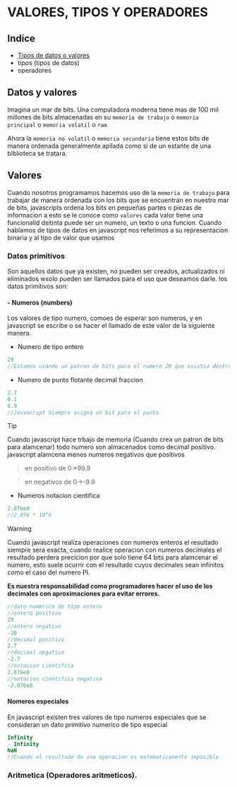 # VALORES, TIPOS Y OPERADORES
## Indice
- [Tipos de datos o valores](#datos-y-valores)
- tipos (tipos de datos)
- operadores

## Datos y valores
Imagina un mar de bits.
Una computadora moderna tiene mas de 100 mil millones de bits almacenadas en su `memoria de trabajo` o `memoria principal` o `memoria volatil` o `ram`
<!-- desbordamiento de pila -->
Ahora la `memoria no volatil` o `memoria secundaria` tiene estos bits de manera ordenada generalmente apilada como si de un estante de una biblioteca se tratara.
## Valores
Cuando nosotros programamos hacemos uso de la `memoria de trabajo`
para trabajar de manera ordenada con los bits que se encuentran en nuestro mar de bits, javascripts ordena los bits en pequeñas partes o piezas de informacion a esto se le conoce como `valores` 
cada valor tiene una funcionalid dsitinta puede ser un numero, un texto o una funcion.
Cuando hablamos de tipos de datos en javascript nos referimos a su representacion binaria y al tipo de valor que usamos

### Datos primitivos
Son aquellos datos que ya existen, no pueden ser creados, actualizados ni eliminados wsolo pueden ser llamados para el uso que deseamos darle. los datos primitivos son:

#### - Numeros (numbers)
Los valores de tipo numero, comoes de esperar son numeros, y en javascript se escribe o se hacer el llamado de este valor de la siguiente manera.

- Numero de tipo entero
```js
20
//Estamos usando un patron de bits para el numero 20 que existia dentro de la memria de trabajo
```
- Numero de punto flotante decimal fraccion 
```js
2.7
0.1
6.9
//Javascript Siempre asigna un bit para el punto

```
>[!TIP]

Cuando javascript hace trbajo de memoria (Cuando crea un patron de bits para alamcenar) todo numero son almacenados como decimal positivo.
javascript alamcena menos numeros negativos que positivos 

> en positivo de 0->99.9

> en negativos de 0->-9.9

- Numeros  notacion cientifica
```js
2.876e8
//2.876 * 10^8

```
>[!WARNING]

Cuando javascript realiza operaciones con numeros enteros el resultado siempre sera exacta, cuando realice operacion con numeros decimales el resultado perdera precicion por que solo tiene 64 bits para alamcenar el numero, esto suele ocurrir con el resultado cuyos decimales sean infinitos como el caso del numero PI.

**Es nuestra responsabilidad como programadores hacer el uso de los decimales con aproximaciones para evitar errores.**

```js
//dato numerico de tipo entero
//entero positivo
20
//entero negativo
-20
//decimal positivo
2.7
//decimal negativo
-2.7
//notacion cientifica
2.876e8
//notacion cientifica negativa
-2.876e8
```

#### Nomeros especiales
En javascript existen tres valores de tipo numeros especiales que se consideran un dato primitivo numerico de tipo especial
```js
Infinity
- Infinity
NaN
//Cuando el resultado de una operacion es matematicamente imposible.
```
### Aritmetica (Operadores aritmeticos).



